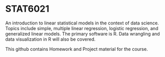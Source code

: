# STAT6021

An introduction to linear statistical models in the context of data science. Topics
include simple, multiple linear regression, logistic regression, and generalized linear models. The primary
software is R. Data wrangling and data visualization in R will also be covered.

This github contains Homework and Project material for the course. 
